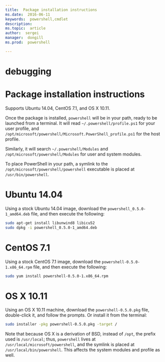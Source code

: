 ```yaml
---
title:  Package installation instructions
ms.date:  2016-06-11
keywords:  powershell,cmdlet
description:  
ms.topic:  article
author:  sergei
manager:  dongill
ms.prod:  powershell

---
```

# debugging


Package installation instructions
=================================

Supports Ubuntu 14.04, CentOS 7.1, and OS X 10.11.

Once the package is installed, `powershell` will be in your path,
ready to be launched from a terminal. It will read
`~/.powershell/profile.ps1` for your user profile, and
`/opt/microsoft/powershell/Microsoft.PowerShell_profile.ps1` for
the host profile.

Similarly, it will search `~/.powershell/Modules` and
`/opt/microsoft/powershell/Modules` for user and system modules.

To place PowerShell in your path, a symlink to the
`/opt/microsoft/powershell/powershell` executable is placed at
`/usr/bin/powershell`.

Ubuntu 14.04
============

Using a stock Ubuntu 14.04 image, download the
`powershell_0.5.0-1_amd64.deb` file, and then execute the following:

```sh
sudo apt-get install libunwind8 libicu52
sudo dpkg -i powershell_0.5.0-1_amd64.deb
```

CentOS 7.1
==========

Using a stock CentOS 7.1 image, download the
`powershell-0.5.0-1.x86_64.rpm` file, and then execute the following:

```sh
sudo yum install powershell-0.5.0-1.x86_64.rpm
```

OS X 10.11
==========

Using an OS X 10.11 machine, download the `powershell-0.5.0.pkg` file,
double-click it, and follow the prompts. Or install it from the
terminal:

```sh
sudo installer -pkg powershell-0.5.0.pkg -target /
```

Note that because OS X is a derivation of BSD, instead of `/opt`, the
prefix used is `/usr/local`; thus, `powershell` lives at
`/usr/local/microsoft/powershell`, and the symlink is placed at
`/usr/local/bin/powershell`. This affects the system modules and
profile as well.
